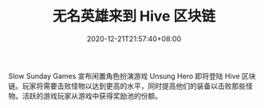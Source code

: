 ﻿---
title: "无名英雄来到 Hive 区块链"
date: 2020-12-21T21:57:40+08:00
lastmod: 2020-12-21T16:45:40+08:00
draft: false
authors: ["Wide"]
description: "Slow Sunday Games 宣布闲置角色扮演游戏 Unsung Hero 即将登陆 Hive 区块链。玩家将需要击败怪物以达到更高的水平，同时提高他们的装备以击败那些怪物。活跃的游戏玩家从游戏中获得奖励池的份额。"
featuredImage: "unsung-hero-coming-to-hive-blockchain.png"
tags: ["Strategy Game","策略游戏","Play to Earn"]
categories: ["news"]
news: ["策略游戏"]
weight: 
lightgallery: true
pinned: false
recommend: false
recommend1: false
---

Slow Sunday Games 宣布闲置角色扮演游戏 Unsung Hero 即将登陆 Hive 区块链。玩家将需要击败怪物以达到更高的水平，同时提高他们的装备以击败那些怪物。活跃的游戏玩家从游戏中获得奖励池的份额。

<!--more-->

